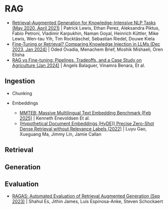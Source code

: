 # RAG
- [Retrieval-Augmented Generation for Knowledge-Intensive NLP Tasks (May 2020, April 2021)](https://arxiv.org/abs/2005.11401v4) | Patrick Lewis, Ethan Perez, Aleksandra Piktus, Fabio Petroni, Vladimir Karpukhin, Naman Goyal, Heinrich Küttler, Mike Lewis, Wen-tau Yih, Tim Rocktäschel, Sebastian Riedel, Douwe Kiela
- [Fine-Tuning or Retrieval? Comparing Knowledge Injection in LLMs (Dec 2023, Jan 2024)](https://arxiv.org/abs/2312.05934) | Oded Ovadia, Menachem Brief, Moshik Mishaeli, Oren Elisha
- [RAG vs Fine-tuning: Pipelines, Tradeoffs, and a Case Study on Agriculture (Jan 2024)](https://arxiv.org/abs/2401.08406) | Angels Balaguer, Vinamra Benara,  Et al.
## Ingestion
  - Chunking
    
  - Embeddings
    - [MMTEB: Massive Multilingual Text Embedding Benchmark (Feb 2025)](https://arxiv.org/pdf/2502.13595) | Kenneth Enevoldsen Et al.
    - [(Hypothetical Document Embeddings (HyDE)) Precise Zero-Shot Dense Retrieval without Relevance Labels (2022)](https://arxiv.org/abs/2212.10496) | Luyu Gao, Xueguang Ma, Jimmy Lin, Jamie Callan
## Retrieval
## Generation

## Evaluation
- [RAGAS: Automated Evaluation of Retrieval Augmented Generation (Sep 2023)](https://arxiv.org/abs/2309.15217) | Shahul Es, Jithin James, Luis Espinosa-Anke, Steven Schockaert
